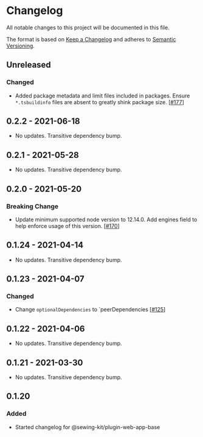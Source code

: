 # Changelog

All notable changes to this project will be documented in this file.

The format is based on [Keep a Changelog](http://keepachangelog.com/en/1.0.0/)
and adheres to [Semantic Versioning](http://semver.org/spec/v2.0.0.html).

## Unreleased

### Changed

- Added package metadata and limit files included in packages. Ensure `*.tsbuildinfo` files are absent to greatly shink package size. [[#177](https://github.com/Shopify/sewing-kit-next/pull/177)]

## 0.2.2 - 2021-06-18

- No updates. Transitive dependency bump.

## 0.2.1 - 2021-05-28

- No updates. Transitive dependency bump.

## 0.2.0 - 2021-05-20

### Breaking Change

- Update minimum supported node version to 12.14.0. Add engines field to help enforce usage of this version. [[#170](https://github.com/Shopify/sewing-kit-next/pull/170)]

## 0.1.24 - 2021-04-14

- No updates. Transitive dependency bump.

## 0.1.23 - 2021-04-07

### Changed

- Change `optionalDependencies` to `peerDependencies [[#125](https://github.com/Shopify/sewing-kit-next/pull/125/files)]

## 0.1.22 - 2021-04-06

- No updates. Transitive dependency bump.

## 0.1.21 - 2021-03-30

- No updates. Transitive dependency bump.

## 0.1.20

### Added

- Started changelog for @sewing-kit/plugin-web-app-base
